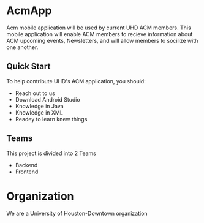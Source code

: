 # AcmApp
Acm mobile application will be used by current UHD ACM members. This mobile application will enable ACM members to recieve information about ACM upcoming events, Newsletters, and will allow members
to socilize with one another. 

## Quick Start
To help contribute UHD's ACM application, you should:
- Reach out to us
- Download Android Studio
- Knowledge in Java
- Knowledge in XML
- Readey to learn knew things

## Teams
This project is divided into 2 Teams
- Backend 
- Frontend

# Organization
We are a University of Houston-Downtown organization



